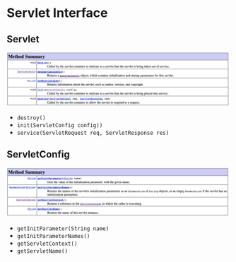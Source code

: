 # Servlet Interface

## Servlet

![Servlet](/.gitbook/assets/2020-10-30-19-53-48.png)

- `destroy()`
- `init(ServletConfig config))`
- `service(ServletRequest req, ServletResponse res)`

## ServletConfig

![ServletConfig](/.gitbook/assets/2020-10-30-19-31-15.png)

- `getInitParameter(String name)`
- `getInitParameterNames()`
- `getServletContext()`
- `getServletName()`